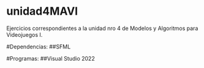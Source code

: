 # unidad4MAVI
Ejercicios correspondientes a la unidad nro 4 de Modelos y Algoritmos para Videojuegos I.

#Dependencias:
##SFML

#Programas:
##Visual Studio 2022
